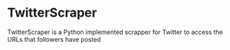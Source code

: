 TwitterScraper
==============

TwitterScraper is a Python implemented scrapper for Twitter to access the URLs that followers have posted
